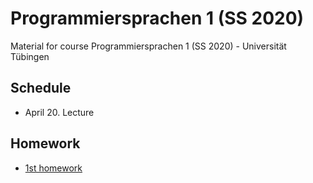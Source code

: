 # Programmiersprachen 1 (SS 2020)
Material for course Programmiersprachen 1 (SS 2020) - Universität Tübingen

## Schedule
- April 20. Lecture

## Homework
- [1st homework](exercises/01Hw.scala)
